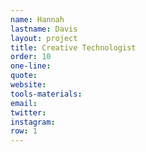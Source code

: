 ```yaml
---
name: Hannah
lastname: Davis
layout: project
title: Creative Technologist
order: 10
one-line: 
quote: 
website:
tools-materials:
email:
twitter:
instagram:
row: 1
---
```

